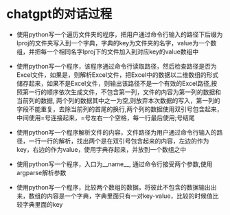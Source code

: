 # chatgpt的对话过程
- 使用python写一个遍历文件夹的程序，把用户通过命令行输入的路径下后缀为lproj的文件夹写入到一个字典，字典的key为文件夹的名字，value为一个数组，并把每一个相同名字lproj下的文件加入到对应key的value数组中

- 使用python写一个程序，该程序通过命令行读取路径，然后检查路径是否为Excel文件，如果是，则解析Excel文件，把Excel中的数据以二维数组的形式储存起来，如果不是Excel文件，则输出该路径不是一个有效的Excel路径,按照第一行的顺序依次生成文件，不包含第一列，文件的内容为第一列的数据和当前列的数据, 两个列的数据其中之一为空,则放弃本次数据的写入，第一列的字段不能重复，去除当前列的首尾的换行,两个列的数据使用双引号包含起来，中间使用=号连接起来，=号左右一个空格，每一行最后使用;号结尾

- 使用python写一个程序解析文件的内容，文件路径为用户通过命令行输入的路径，一行一行的解析，找出两个是在双引号包含起来的内容，左边的作为key，右边的作为value，使用字典存起来，并放到一个数组之中

- 使用python写一个程序，入口为__name__, 通过命令行接受两个参数,使用argparse解析参数

- 使用python写一个程序，比较两个数组的数据，将彼此不包含的数据输出出来，数组的内容是一个字典，字典里面只有一对key-value，比较的时候值比较字典里面的key